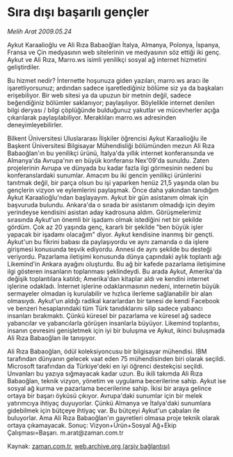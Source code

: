 # Sıra dışı  başarılı gençler

*Melih Arat 2009.05.24*

<tr><td class="metin" colspan="2" style="padding-top: 20px; padding-left: 5px; padding-right: 10px;">Aykut Karaalioğlu ve Ali Rıza Babaoğlan İtalya, Almanya, Polonya, İspanya, Fransa ve Çin medyasının web sitelerinin ve medyasının söz ettiği iki genç. Aykut ve Ali Rıza, Marro.ws isimli yenilikçi sosyal ağ internet hizmetini geliştirdiler.</td></tr><tr><td class="metin" colspan="2" style="padding-top: 20px; padding-left: 5px; padding-right: 10px;"><p> Bu hizmet nedir? İnternette hoşunuza giden yazıları, marro.ws aracı ile işaretliyorsunuz; ardından sadece işaretlediğiniz bölüme siz ya da başkaları erişebiliyor. Bir web sitesi ya da upuzun bir metnin değil, sadece beğendiğiniz bölümler saklanıyor; paylaşılıyor. Böylelikle internet denilen bilgi deryası / bilgi çöplüğünde bulduğunuz yakutlar ve mücevherler açığa çıkarılarak paylaşılabiliyor. Meraklıları marro.ws adresinden deneyimleyebilirler.
<p>Bilkent Üniversitesi Uluslararası İlişkiler öğrencisi Aykut Karaalioğlu ile Başkent Üniversitesi Bilgisayar Mühendisliği bölümünden mezun Ali Rıza Babaoğlan'ın bu yenilikçi ürünü, İtalya'da yıllık internet konferansında ve Almanya'da Avrupa'nın en büyük konferansı Nex'09'da sunuldu. Zaten projelerinin Avrupa ve dünyada bu kadar fazla ilgi görmesinin nedeni bu konferanslardaki sunumlar. Amacım bu iki gencin yenilikçi ürünlerini tanıtmak değil, bir parça olsun bu işi yaparken henüz 21,5 yaşında olan bu gençlerin vizyon ve eylemlerini paylaşmak. Önce daha yakından tanıdığım Aykut Karaalioğlu'ndan başlayayım. Aykut bir gün asistanım olmak için başvuruda bulundu. Ankara'da o sırada bir asistanım olmadığı için deyim yerindeyse kendisini asistan aday kadrosuna aldım. Görüşmelerimiz sırasında Aykut'un önemli bir işadamı olmak istediğini net bir şekilde gördüm. Çok az 20 yaşında genç, kararlı bir şekilde "ben büyük işler yapacak bir işadamı olacağım" diyor. Aykut kendisine inanmış bir gençti. Aykut'un bu fikrini babası da paylaşıyordu ve aynı zamanda o da işlere girişmesi konusunda teşvik ediyordu. Annesi de aynı şekilde bu desteği veriyordu. Pazarlama iletişimi konusunda dünya çapındaki aylık toplantı ağı Likemind'in Ankara ayağını oluşturdu. Bu ağ bir kafede pazarlama iletişimine ilgi gösteren insanların toplanması şeklindeydi. Bu arada Aykut, Amerika'da değişik toplantılara katıldı; Amerika'dan kitaplar aldı ve kendini internet işlerine odakladı. İnternet işlerine odaklanmasının nedeni, internetin büyük sermayeler olmadan iş kurulabilir ve hızlıca ilerleme sağlanabilir bir alan olmasıydı. Aykut'un aldığı radikal kararlardan bir tanesi de kendi Facebook ve benzeri hesaplarındaki tüm Türk tanıdıklarını silip sadece yabancı insanları bırakmaktı. Çünkü küresel bir pazarlama ve küresel ağ sadece yabancılar ve yabancılarla görüşen insanlarla büyüyor. Likemind toplantısı, insanın çevresini genişletmek için iyi bir buluşma ve Aykut, ikinci buluşmada Ali Rıza Babaoğlan ile tanışıyor.
<p>Ali Rıza Babaoğlan, ödül koleksiyoncusu bir bilgisayar mühendisi. IBM tarafından dünyanın gelecek vaat eden 75 mühendisinden biri olarak seçildi. Microsoft tarafından da Türkiye'deki en iyi öğrenci destekçisi seçildi. Unvanları bu yazıya sığmayacak kadar uzun. Bu ikili takımda Ali Rıza Babaoğlan, teknik vizyon, yönetim ve uygulama becerilerine sahip. Aykut ise sosyal ağ kurma ve pazarlama becerilerine sahip. İkisi bir araya gelince ortaya bir başarı öyküsü çıkıyor. Avrupa'daki sunumlar için bir melek yatırımcıya ihtiyaç duyuyorlar. Çünkü Almanya ve İtalya'daki sunumlara gidebilmek için bütçeye ihtiyaç var. Bu bütçeyi Aykut'un çabaları ile buluyorlar. Ama Ali Rıza Babaoğlan'ın gayretleri olmasa proje teknik olarak ortaya çıkamayacak. Sonuç: Vizyon+Ürün+Sosyal Ağ+Ekip Çalışması=Başarı. m.arat@zaman.com.tr <br/></p></p></p></td></tr>

Kaynak: [zaman.com.tr](http://zaman.com.tr/yazar.do?yazino=851076), [web.archive.org (arşiv bağlantısı)](http://web.archive.org/web/20090717063817/http://www.zaman.com.tr:80/yazar.do?yazino=851076)
